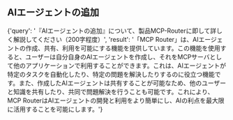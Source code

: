 ## AIエージェントの追加

{'query': '『AIエージェントの追加』について、製品MCP-Routerに即して詳しく解説してください（200字程度）', 'result': '「MCP Router」は、AIエージェントの作成、共有、利用を可能にする機能を提供しています。この機能を使用すると、ユーザーは自分自身のAIエージェントを作成し、それをMCPサーバとして他のアプリケーションで利用することができます。これは、AIエージェントが特定のタスクを自動化したり、特定の問題を解決したりするのに役立つ機能です。また、作成したAIエージェントは共有することが可能なため、他のユーザーと知識を共有したり、共同で問題解決を行うことも可能です。これにより、MCP RouterはAIエージェントの開発と利用をより簡単にし、AIの利点を最大限に活用することを可能にします。'}
